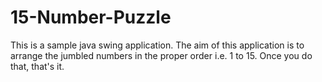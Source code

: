 # 15-Number-Puzzle
This is a sample java swing application.
The aim of this application is to arrange the jumbled
numbers in the proper order i.e. 1 to 15. Once you do
that, that's it.
